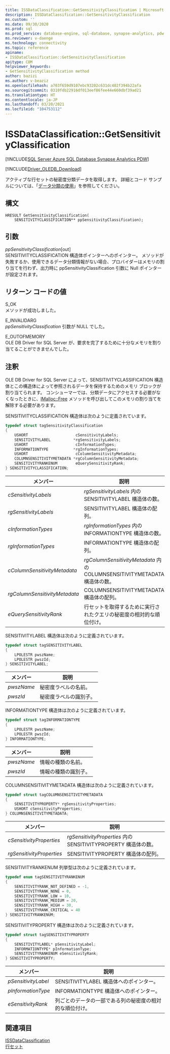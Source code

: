 ```yaml
---
title: ISSDataClassification::GetSensitivityClassification | Microsoft Docs
description: ISSDataClassification::GetSensitivityClassification
ms.custom: ''
ms.date: 09/30/2020
ms.prod: sql
ms.prod_service: database-engine, sql-database, synapse-analytics, pdw
ms.reviewer: v-daenge
ms.technology: connectivity
ms.topic: reference
apiname:
- ISSDataClassification::GetSensitivityClassification
apitype: COM
helpviewer_keywords:
- GetSensitivityClassification method
author: bazizi
ms.author: v-beaziz
ms.openlocfilehash: a703f659d9107ebc93202c631dc402f394b22afa
ms.sourcegitcommit: 0310fdb22916df013eef86fee44e660dbf39ad21
ms.translationtype: HT
ms.contentlocale: ja-JP
ms.lasthandoff: 03/20/2021
ms.locfileid: "104753112"
---
```

# <a name="issdataclassificationgetsensitivityclassification"></a>ISSDataClassification::GetSensitivityClassification
[!INCLUDE[SQL Server Azure SQL Database Synapse Analytics PDW](../../../includes/applies-to-version/sql-asdb-asa.md)]

[!INCLUDE[Driver_OLEDB_Download](../../../includes/driver_oledb_download.md)]

  アクティブな行セットの秘密度分類データを取得します。 詳細とコード サンプルについては、「[データ分類の使用](../features/using-data-classification.md)」を参照してください。  
  
## <a name="syntax"></a>構文  
  
```  
HRESULT GetSensitivityClassification(
    SENSITIVITYCLASSIFICATION** ppSensitivityClassification);
```  
  
## <a name="arguments"></a>引数  
  *ppSensitivityClassification*[out]  
 SENSITIVITYCLASSIFICATION 構造体ポインターへのポインター。 メソッドが失敗するか、使用できるデータ分類情報がない場合、プロバイダーはメモリの割り当てを行わず、出力時に ppSensitivityClassification 引数に Null ポインターが設定されます。  
  
## <a name="return-code-values"></a>リターン コードの値  
 S_OK  
 メソッドが成功しました。    
  
 E_INVALIDARG  
 *ppSensitivityClassification* 引数が NULL でした。  
  
 E_OUTOFMEMORY  
 OLE DB Driver for SQL Server が、要求を完了するために十分なメモリを割り当てることができませんでした。  

  
## <a name="remarks"></a>注釈  
OLE DB Driver for SQL Server によって、SENSITIVITYCLASSIFICATION 構造体とこの構造体によって参照されるデータを保持するためのメモリ ブロックが割り当てられます。 コンシューマーでは、分類データにアクセスする必要がなくなったときに、[IMalloc::Free](/windows/win32/api/objidl/nf-objidl-imalloc-free) メソッドを呼び出してこのメモリの割り当てを解除する必要があります。  
  
 SENSITIVITYCLASSIFICATION 構造体は次のように定義されています。
  
```cpp
typedef struct tagSensitivityClassification
{
    USHORT                     cSensitivityLabels;
    SENSITIVITYLABEL          *rgSensitivityLabels;
    USHORT                     cInformationTypes;
    INFORMATIONTYPE           *rgInformationTypes;
    USHORT                     cColumnSensitivityMetadata;
    COLUMNSENSITIVITYMETADATA *rgColumnSensitivityMetadata;
    SENSITIVITYRANKENUM        eQuerySensitivityRank;
} SENSITIVITYCLASSIFICATION;
```  

|メンバー|説明|  
|------------|-----------------|  
|*cSensitivityLabels*|*rgSensitivityLabels* 内の SENSITIVITYLABEL 構造体の数。|  
|*rgSensitivityLabels*|SENSITIVITYLABEL 構造体の配列。|  
|*cInformationTypes*|*rgInformationTypes* 内の INFORMATIONTYPE 構造体の数。|  
|*rgInformationTypes*|INFORMATIONTYPE 構造体の配列。|  
|*cColumnSensitivityMetadata*|*rgColumnSensitivityMetadata* 内の COLUMNSENSITIVITYMETADATA 構造体の数。|  
|*rgColumnSensitivityMetadata*|COLUMNSENSITIVITYMETADATA 構造体の配列。|  
|*eQuerySensitivityRank*|行セットを取得するために実行されたクエリの秘密度の相対的な順位付け。|  

SENSITIVITYLABEL 構造体は次のように定義されています。
```cpp
typedef struct tagSENSITIVITYLABEL
{
    LPOLESTR pwszName;
    LPOLESTR pwszId;
} SENSITIVITYLABEL;
```

|メンバー|説明|  
|------------|-----------------|  
|*pwszName*|秘密度ラベルの名前。|  
|*pwszId*|秘密度ラベルの識別子。|  

INFORMATIONTYPE 構造体は次のように定義されています。
```cpp
typedef struct tagINFORMATIONTYPE
{
    LPOLESTR pwszName;
    LPOLESTR pwszId;
} INFORMATIONTYPE;
```

|メンバー|説明|  
|------------|-----------------|  
|*pwszName*|情報の種類の名前。|  
|*pwszId*|情報の種類の識別子。|  

COLUMNSENSITIVITYMETADATA 構造体は次のように定義されています。
```cpp
typedef struct tagCOLUMNSENSITIVITYMETADATA
{
    SENSITIVITYPROPERTY* rgSensitivityProperties;
    USHORT cSensitivityProperties;
} COLUMNSENSITIVITYMETADATA;
```

|メンバー|説明|  
|------------|-----------------|  
|*cSensitivityProperties*|*rgSensitivityProperties* 内の SENSITIVITYPROPERTY 構造体の数。|  
|*rgSensitivityProperties*|SENSITIVITYPROPERTY 構造体の配列。|  

SENSITIVITYRANKENUM 列挙型は次のように定義されています。
```cpp
typedef enum tagSENSITIVITYRANKENUM
{
    SENSITIVITYRANK_NOT_DEFINED = -1,
    SENSITIVITYRANK_NONE = 0,
    SENSITIVITYRANK_LOW = 10,
    SENSITIVITYRANK_MEDIUM = 20,
    SENSITIVITYRANK_HIGH = 30,
    SENSITIVITYRANK_CRITICAL = 40
} SENSITIVITYRANKENUM;
```

SENSITIVITYPROPERTY 構造体は次のように定義されています。
```cpp
typedef struct tagSENSITIVITYPROPERTY
{
    SENSITIVITYLABEL* pSensitivityLabel;
    INFORMATIONTYPE* pInformationType;
    SENSITIVITYRANKENUM eSensitivityRank;
} SENSITIVITYPROPERTY;
```

|メンバー|説明|  
|------------|-----------------|  
|*pSensitivityLabel*|SENSITIVITYLABEL 構造体へのポインター。|  
|*pInformationType*|INFORMATIONTYPE 構造体へのポインター。|  
|*eSensitivityRank*|列ごとのデータの一部である列の秘密度の相対的な順位付け。|  

## <a name="see-also"></a>関連項目  
 [ISSDataClassification](../../oledb/ole-db-interfaces/issdataclassification-ole-db.md)  
 [行セット](../ole-db-rowsets/rowsets.md)  
